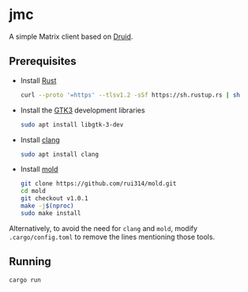 # jmc

A simple Matrix client based on
[Druid](https://github.com/linebender/druid).

## Prerequisites

* Install [Rust](https://www.rust-lang.org/tools/install)
    ```sh
    curl --proto '=https' --tlsv1.2 -sSf https://sh.rustup.rs | sh
    ```
* Install the [GTK3](https://www.gtk.org/) development libraries
    ```sh
    sudo apt install libgtk-3-dev
    ```
* Install [clang](https://clang.llvm.org/)
    ```sh
    sudo apt install clang
    ```
* Install [mold](https://github.com/rui314/mold)
    ```sh
    git clone https://github.com/rui314/mold.git
    cd mold
    git checkout v1.0.1
    make -j$(nproc)
    sudo make install
    ```

Alternatively, to avoid the need for `clang` and `mold`, modify
`.cargo/config.toml` to remove the lines mentioning those tools.

## Running

```sh
cargo run
```
